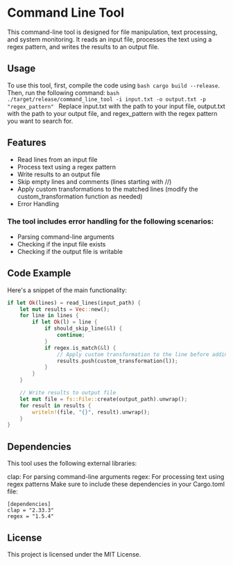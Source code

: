 # Command Line Tool
This command-line tool is designed for file manipulation, text processing, and system monitoring. It reads an input file, processes the text using a regex pattern, and writes the results to an output file.

## Usage
To use this tool, first, compile the code using ```bash cargo build --release```. Then, run the following command:
```bash ./target/release/command_line_tool -i input.txt -o output.txt -p "regex_pattern" ```
Replace input.txt with the path to your input file, output.txt with the path to your output file, and regex_pattern with the regex pattern you want to search for.

## Features
* Read lines from an input file
* Process text using a regex pattern
* Write results to an output file
* Skip empty lines and comments (lines starting with //)
* Apply custom transformations to the matched lines (modify the custom_transformation function as needed)
* Error Handling
### The tool includes error handling for the following scenarios:
* Parsing command-line arguments
* Checking if the input file exists
* Checking if the output file is writable
## Code Example
Here's a snippet of the main functionality:
```rust
if let Ok(lines) = read_lines(input_path) {
    let mut results = Vec::new();
    for line in lines {
        if let Ok(l) = line {
            if should_skip_line(&l) {
                continue;
            }
            if regex.is_match(&l) {
                // Apply custom transformation to the line before adding it to the results
                results.push(custom_transformation(l));
            }
        }
    }

    // Write results to output file
    let mut file = fs::File::create(output_path).unwrap();
    for result in results {
        writeln!(file, "{}", result).unwrap();
    }
}
```

## Dependencies
This tool uses the following external libraries:

clap: For parsing command-line arguments
regex: For processing text using regex patterns
Make sure to include these dependencies in your Cargo.toml file:
```
[dependencies]
clap = "2.33.3"
regex = "1.5.4"
```
## License
This project is licensed under the MIT License.
